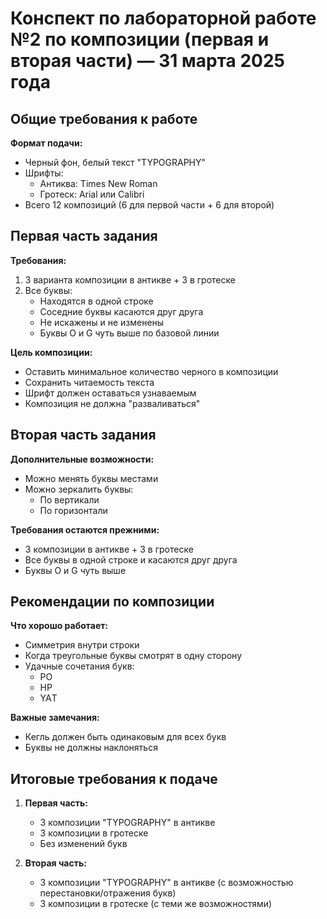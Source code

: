 # Конспект по лабораторной работе №2 по композиции (первая и вторая части) — 31 марта 2025 года

## Общие требования к работе

**Формат подачи:**
- Черный фон, белый текст "TYPOGRAPHY"
- Шрифты: 
  - Антиква: Times New Roman
  - Гротеск: Arial или Calibri
- Всего 12 композиций (6 для первой части + 6 для второй)

## Первая часть задания

**Требования:**
1. 3 варианта композиции в антикве + 3 в гротеске
2. Все буквы:
   - Находятся в одной строке
   - Соседние буквы касаются друг друга
   - Не искажены и не изменены
   - Буквы O и G чуть выше по базовой линии

**Цель композиции:**
- Оставить минимальное количество черного в композиции
- Сохранить читаемость текста
- Шрифт должен оставаться узнаваемым
- Композиция не должна "разваливаться"

## Вторая часть задания

**Дополнительные возможности:**
- Можно менять буквы местами
- Можно зеркалить буквы:
  - По вертикали
  - По горизонтали

**Требования остаются прежними:**
- 3 композиции в антикве + 3 в гротеске
- Все буквы в одной строке и касаются друг друга
- Буквы O и G чуть выше

## Рекомендации по композиции

**Что хорошо работает:**
- Симметрия внутри строки
- Когда треугольные буквы смотрят в одну сторону
- Удачные сочетания букв:
  - PO
  - HP
  - YAТ

**Важные замечания:**
- Кегль должен быть одинаковым для всех букв
- Буквы не должны наклоняться

## Итоговые требования к подаче

1. **Первая часть:**
   - 3 композиции "TYPOGRAPHY" в антикве
   - 3 композиции в гротеске
   - Без изменений букв

2. **Вторая часть:**
   - 3 композиции "TYPOGRAPHY" в антикве (с возможностью перестановки/отражения букв)
   - 3 композиции в гротеске (с теми же возможностями)